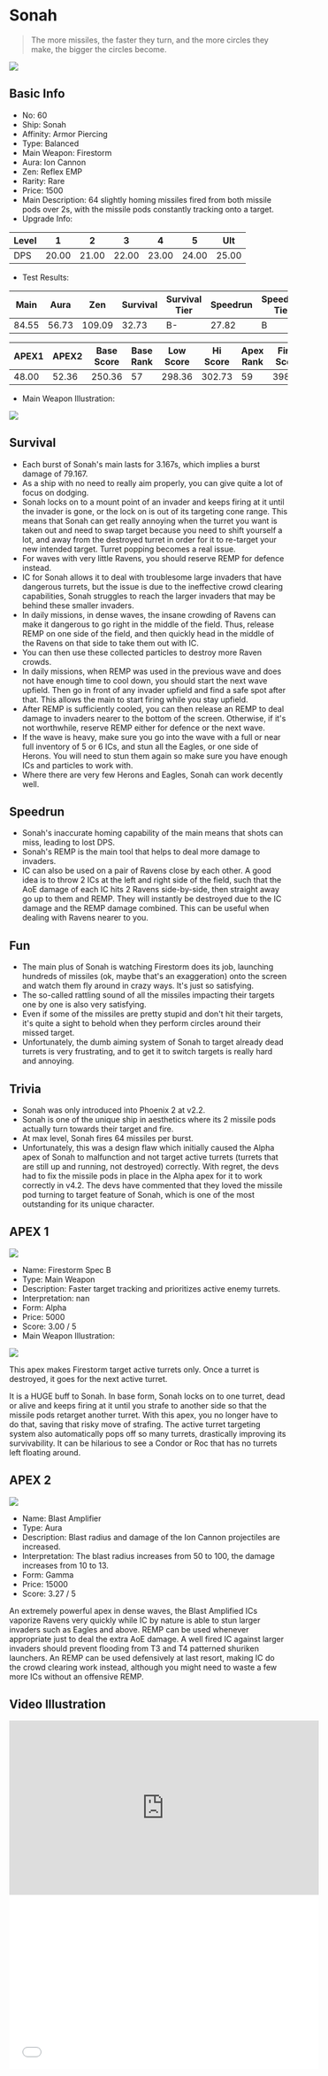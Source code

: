 # Sonah

> The more missiles, the faster they turn, and the more circles they make, the bigger the circles become.

<img src="/ships/ship_60.png" style={{zoom:1}}/>

## Basic Info

- No: 60
- Ship: Sonah
- Affinity: Armor Piercing
- Type: Balanced
- Main Weapon: Firestorm
- Aura: Ion Cannon
- Zen: Reflex EMP
- Rarity: Rare
- Price: 1500
- Main Description: 64 slightly homing missiles fired from both missile pods over 2s, with the missile pods constantly tracking onto a target.
- Upgrade Info: 

| Level | 1 | 2 | 3 | 4 | 5 | Ult |
|--|--|--|--|--|--|--|
| DPS | 20.00 | 21.00 | 22.00 | 23.00 | 24.00 | 25.00 |

- Test Results: 

| Main | Aura | Zen | Survival | Survival Tier | Speedrun | Speedrun Tier | Fun | Fun Tier |
|--|--|--|--|--|--|--|--|--|
| 84.55 | 56.73 | 109.09 | 32.73 | B- | 27.82 | B | 34.91 | B+ |

| APEX1 | APEX2 | Base Score | Base Rank | Low Score | Hi Score | Apex Rank | Final Score | FinalRank |
|--|--|--|--|--|--|--|--|--|
| 48.00 | 52.36 | 250.36 | 57 | 298.36 | 302.73 | 59 | 398.18 | 59 |

- Main Weapon Illustration:

<img src="/illustration/main_60.gif" style={{zoom:1}}/>

## Survival

- Each burst of Sonah's main lasts for 3.167s, which implies a burst damage of 79.167.
- As a ship with no need to really aim properly, you can give quite a lot of focus on dodging.
- Sonah locks on to a mount point of an invader and keeps firing at it until the invader is gone, or the lock on is out of its targeting cone range. This means that Sonah can get really annoying when the turret you want is taken out and need to swap target because you need to shift yourself a lot, and away from the destroyed turret in order for it to re-target your new intended target. Turret popping becomes a real issue.
- For waves with very little Ravens, you should reserve REMP for defence instead.
- IC for Sonah allows it to deal with troublesome large invaders that have dangerous turrets, but the issue is due to the ineffective crowd clearing capabilities, Sonah struggles to reach the larger invaders that may be behind these smaller invaders.
- In daily missions, in dense waves, the insane crowding of Ravens can make it dangerous to go right in the middle of the field. Thus, release REMP on one side of the field, and then quickly head in the middle of the Ravens on that side to take them out with IC.
- You can then use these collected particles to destroy more Raven crowds.
- In daily missions, when REMP was used in the previous wave and does not have enough time to cool down, you should start the next wave upfield. Then go in front of any invader upfield and find a safe spot after that. This allows the main to start firing while you stay upfield.
- After REMP is sufficiently cooled, you can then release an REMP to deal damage to invaders nearer to the bottom of the screen. Otherwise, if it's not worthwhile, reserve REMP either for defence or the next wave.
- If the wave is heavy, make sure you go into the wave with a full or near full inventory of 5 or 6 ICs, and stun all the Eagles, or one side of Herons. You will need to stun them again so make sure you have enough ICs and particles to work with.
- Where there are very few Herons and Eagles, Sonah can work decently well.

## Speedrun

- Sonah's inaccurate homing capability of the main means that shots can miss, leading to lost DPS.
- Sonah's REMP is the main tool that helps to deal more damage to invaders.
- IC can also be used on a pair of Ravens close by each other. A good idea is to throw 2 ICs at the left and right side of the field, such that the AoE damage of each IC hits 2 Ravens side-by-side, then straight away go up to them and REMP. They will instantly be destroyed due to the IC damage and the REMP damage combined. This can be useful when dealing with Ravens nearer to you.

## Fun

- The main plus of Sonah is watching Firestorm does its job, launching hundreds of missiles (ok, maybe that's an exaggeration) onto the screen and watch them fly around in crazy ways. It's just so satisfying.
- The so-called rattling sound of all the missiles impacting their targets one by one is also very satisfying.
- Even if some of the missiles are pretty stupid and don't hit their targets, it's quite a sight to behold when they perform circles around their missed target.
- Unfortunately, the dumb aiming system of Sonah to target already dead turrets is very frustrating, and to get it to switch targets is really hard and annoying.

## Trivia

- Sonah was only introduced into Phoenix 2 at v2.2.
- Sonah is one of the unique ship in aesthetics where its 2 missile pods actually turn towards their target and fire.
- At max level, Sonah fires 64 missiles per burst.
- Unfortunately, this was a design flaw which initially caused the Alpha apex of Sonah to malfunction and not target active turrets (turrets that are still up and running, not destroyed) correctly. With regret, the devs had to fix the missile pods in place in the Alpha apex for it to work correctly in v4.2. The devs have commented that they loved the missile pod turning to target feature of Sonah, which is one of the most outstanding for its unique character.

## APEX 1

<img src="/ships/ship_60_apex_1.png" style={{zoom:1}}/>

- Name: Firestorm Spec B
- Type: Main Weapon
- Description: Faster target tracking and prioritizes active enemy turrets.
- Interpretation: nan
- Form: Alpha
- Price: 5000
- Score: 3.00 / 5
- Main Weapon Illustration:

<img src="/illustration/main_60_alpha.gif" style={{zoom:1}}/>

This apex makes Firestorm target active turrets only. Once a turret is destroyed, it goes for the next active turret.

It is a HUGE buff to Sonah. In base form, Sonah locks on to one turret, dead or alive and keeps firing at it until you strafe to another side so that the missile pods retarget another turret. With this apex, you no longer have to do that, saving that risky move of strafing. The active turret targeting system also automatically pops off so many turrets, drastically improving its survivability. It can be hilarious to see a Condor or Roc that has no turrets left floating around.

## APEX 2

<img src="/ships/ship_60_apex_2.png" style={{zoom:1}}/>

- Name: Blast Amplifier
- Type: Aura
- Description: Blast radius and damage of the Ion Cannon projectiles are increased.
- Interpretation: The blast radius increases from 50 to 100, the damage increases from 10 to 13.
- Form: Gamma
- Price: 15000
- Score: 3.27 / 5

An extremely powerful apex in dense waves, the Blast Amplified ICs vaporize Ravens very quickly while IC by nature is able to stun larger invaders such as Eagles and above. REMP can be used whenever appropriate just to deal the extra AoE damage. A well fired IC against larger invaders should prevent flooding from T3 and T4 patterned shuriken launchers. An REMP can be used defensively at last resort, making IC do the crowd clearing work instead, although you might need to waste a few more ICs without an offensive REMP.

## Video Illustration

<iframe width="560" height="315" src="https://www.youtube.com/embed/bxwF2PbEXoc?si=w-L2BssX0zJuPYm2" title="YouTube video player" frameborder="0" allow="accelerometer; autoplay; clipboard-write; encrypted-media; gyroscope; picture-in-picture; web-share" referrerpolicy="strict-origin-when-cross-origin" allowfullscreen></iframe>

<br/>

<iframe width="560" height="315" src="//player.bilibili.com/player.html?aid=785733580&bvid=BV1Y14y1R71o&cid=1190079442&p=1&autoplay=false" scrolling="no" border="0" frameborder="no" allow="accelerometer; autoplay; clipboard-write; encrypted-media; gyroscope; picture-in-picture; web-share" framespacing="0" allowfullscreen="true"> </iframe>